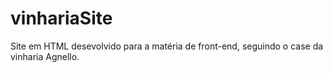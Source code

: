 # vinhariaSite
Site em HTML desevolvido para a matéria de front-end, seguindo o case da vinharia Agnello.
